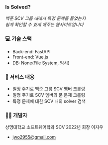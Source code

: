 <div>
  <h3><b>Is Solved?</b></h3>
  <i>
  백준 SCV 그룹 내에서 특정 문제를 풀었는지</br>
  쉽게 확인할 수 있게 해주는 웹사이트입니다
  </i>
</div>



### 💻 기술 스택
- Back-end: FastAPI
- Front-end: Vue.js
- DB: None(File System, 임시)


### 📢 서비스 내용
- 일정 주기로 백준 그룹 SCV 멤버 크롤링
- 일정 주기로 SCV 멤버의 푼 문제 크롤링
- 특정 문제에 대한 SCV 내의 solver 검색

### 👩‍💻 개발자
상명대학교 소프트웨어학과 SCV 2022년 회장 이지우
- jwo2955@gmail.com
